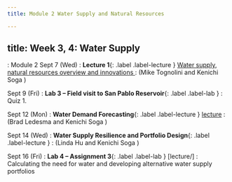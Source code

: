 ```yaml
---
title: Module 2 Water Supply and Natural Resources

---
```

title: Week 3, 4: Water Supply
---
: Module 2
Sept 7 (Wed) 
: **Lecture 1**{: .label .label-lecture } [Water supply, natural resources overview and innovations ](lecture/lec01)
: (Mike Tognolini and Kenichi Soga )

Sept 9 (Fri) 
: **Lab 3 – Field visit to San Pablo Reservoir**{: .label .label-lab } []()
: Quiz 1.

Sept 12 (Mon) 
: **Water Demand Forecasting**{: .label .label-lecture } [lecture](#)
: (Brad Ledesma and Kenichi Soga )

Sept 14 (Wed) 
: **Water Supply Resilience and Portfolio Design**{: .label .label-lecture } []()
: (Linda Hu and Kenichi Soga )

Sept 16 (Fri) 
: **Lab 4 – Assignment 3**{: .label .label-lab } [lecture/]
: Calculating the need for water and developing alternative water supply portfolios
